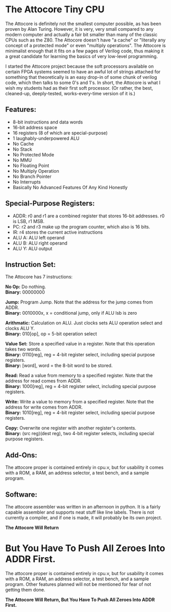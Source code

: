 # The Attocore Tiny CPU

The Attocore is definitely not the smallest computer possible, as has been proven by Alan Turing.  However, it is very, very small compared to any modern computer and actually a fair bit smaller than many of the classic CPUs such as the Z80.  The Attocore doesn't have "a cache" or "literally any concept of a protected mode" or even "multiply operations".  The Attocore is minimalist enough that it fits on a few pages of Verilog code, thus making it a great candidate for learning the basics of very low-level programming.

I started the Attocore project because the soft processors available on certain FPGA systems seemed to have an awful lot of strings attached for something that theoretically is an easy drop-in of some chunk of verilog code, which then talks to some 0's and 1's.  In short, the Attocore is what I wish my students had as their first soft processor.  (Or rather, the best, cleaned-up, deeply-tested, works-every-time version of it is.)


## Features:

- 8-bit instructions and data words
- 16-bit address space
- 16 registers (8 of which are special-purpose)
- 1 laughably-underpowered ALU
- No Cache
- No Stack
- No Protected Mode
- No MMU
- No Floating Point
- No Multiply Operation
- No Branch Pointer
- No Interrupts
- Basically No Advanced Features Of Any Kind Honestly


## Special-Purpose Registers:
- ADDR: r0 and r1 are a combined register that stores 16-bit addresses. r0 is LSB, r1 MSB.
- PC: r2 and r3 make up the program counter, which also is 16 bits.
- IR: r4 stores the current active instructions
- ALU A: ALU left operand
- ALU B: ALU right operand
- ALU Y: ALU output


## Instruction Set:

The Attocore has 7 instructions:

**No Op:** Do nothing.  
**Binary:** 00000000

**Jump:** Program Jump.  Note that the address for the jump comes from ADDR.  
**Binary:** 0010000x, x = conditional jump, only if ALU lsb is zero

**Arithmatic:** Calculation on ALU.  Just clocks sets ALU operation select and clocks ALU Y.  
**Binary:** 010[op], op = 5-bit operation select

**Value Set:** Store a specified value in a register.  Note that this operation takes two words.  
**Binary:** 0110[reg], reg = 4-bit register select, including special purpose registers.  
**Binary:** [word], word = the 8-bit word to be stored.

**Read:** Read a value from memory to a specified register.  Note that the address for read comes from ADDR.  
**Binary:** 1000[reg], reg = 4-bit register select, including special purpose registers.

**Write:** Write a value to memory from a specified register.  Note that the address for write comes from ADDR.  
**Binary:** 1010[reg], reg = 4-bit register select, including special purpose registers.

**Copy:** Overwrite one register with another register's contents.  
**Binary:** (src reg)(dest reg), two 4-bit register selects, including special purpose registers.

## Add-Ons:

The attocore proper is contained entirely in cpu.v, but for usability it comes with a ROM, a RAM, an address selector, a test bench, and a sample program.

## Software:

The attocore assembler was written in an afternoon in python.  It is a fairly capable assembler and supports neat stuff like line labels.  There is not currently a compiler, and if one is made, it will probably be its own project.

__The Attocore Will Return__

__But You Have To Push All Zeroes Into ADDR First.__
=======
The attocore proper is contained entirely in cpu.v, but for usability it comes with a ROM, a RAM, an address selector, a test bench, and a sample program.  Other features planned will not be mentioned for fear of not getting them done.

__The Attocore Will Return, But You Have To Push All Zeroes Into ADDR First.__
